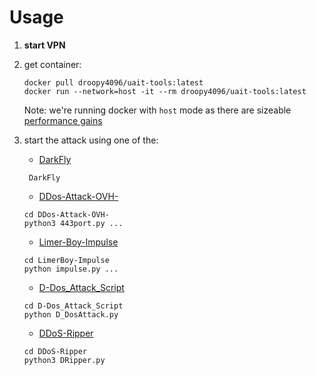# Usage

1. **start VPN**

2. get container:

    ```shell
    docker pull droopy4096/uait-tools:latest
    docker run --network=host -it --rm droopy4096/uait-tools:latest
    ```

    Note: we're running docker with `host` mode as there are sizeable [performance gains](https://jtway.co/docker-network-performance-b95bce32b4b9)

3. start the attack using one of the:

   * [DarkFly](https://github.com/Ranginang67/DarkFly-Tool)

    ```shell
     DarkFly
    ```
   * [DDos-Attack-OVH-](https://github.com/HardyTomas/DDos-Attack-OVH-)

    ```shell
    cd DDos-Attack-OVH-
    python3 443port.py ...
    ```

   * [Limer-Boy-Impulse](https://github.com/LimerBoy/Impulse)

    ```shell
    cd LimerBoy-Impulse
    python impulse.py ...
    ```

   * [D-Dos_Attack_Script](https://github.com/Hrishikesh7665/D-Dos_Attack_Script)

    ```shell
    cd D-Dos_Attack_Script
    python D_DosAttack.py
    ```

   * [DDoS-Ripper](https://github.com/palahsu/DDoS-Ripper)

    ```shell
    cd DDoS-Ripper
    python3 DRipper.py
    ```
